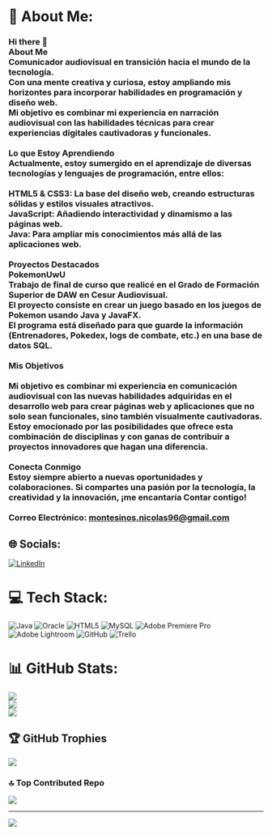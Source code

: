 
# 💫 About Me:
### Hi there 👋<br>About Me<br>Comunicador audiovisual en transición hacia el mundo de la tecnología. <br>Con una mente creativa y curiosa, estoy ampliando mis horizontes para incorporar habilidades en programación y diseño web.<br>Mi objetivo es combinar mi experiencia en narración audiovisual con las habilidades técnicas para crear experiencias digitales cautivadoras y funcionales.<br><br>Lo que Estoy Aprendiendo<br>Actualmente, estoy sumergido en el aprendizaje de diversas tecnologías y lenguajes de programación, entre ellos:<br><br>    HTML5 & CSS3: La base del diseño web, creando estructuras sólidas y estilos visuales atractivos.<br>    JavaScript: Añadiendo interactividad y dinamismo a las páginas web.<br>    Java: Para ampliar mis conocimientos más allá de las aplicaciones web.<br><br>Proyectos Destacados<br>PokemonUwU<br>Trabajo de final de curso que realicé en el Grado de Formación Superior de DAW en Cesur Audiovisual.<br>El proyecto consiste en crear un juego basado en los juegos de Pokemon usando Java y JavaFX.<br>El programa está diseñado para que guarde la información (Entrenadores, Pokedex, logs de combate, etc.) en una base de datos SQL.<br><br>Mis Objetivos<br><br>Mi objetivo es combinar mi experiencia en comunicación audiovisual con las nuevas habilidades adquiridas en el desarrollo web para crear páginas web y aplicaciones que no solo sean funcionales, sino también visualmente cautivadoras. Estoy emocionado por las posibilidades que ofrece esta combinación de disciplinas y con ganas de contribuir a proyectos innovadores que hagan una diferencia.<br><br>Conecta Conmigo<br>Estoy siempre abierto a nuevas oportunidades y colaboraciones. Si compartes una pasión por la tecnología, la creatividad y la innovación, ¡me encantaría Contar contigo!<br><br> Correo Electrónico: montesinos.nicolas96@gmail.com<br>


## 🌐 Socials:
[![LinkedIn](https://img.shields.io/badge/LinkedIn-%230077B5.svg?logo=linkedin&logoColor=white)](linkedin.com/in/pablo-montesinos-nicolas) 

# 💻 Tech Stack:
![Java](https://img.shields.io/badge/java-%23ED8B00.svg?style=for-the-badge&logo=openjdk&logoColor=white) ![Oracle](https://img.shields.io/badge/Oracle-F80000?style=for-the-badge&logo=oracle&logoColor=white) ![HTML5](https://img.shields.io/badge/html5-%23E34F26.svg?style=for-the-badge&logo=html5&logoColor=white) ![MySQL](https://img.shields.io/badge/mysql-4479A1.svg?style=for-the-badge&logo=mysql&logoColor=white) ![Adobe Premiere Pro](https://img.shields.io/badge/Adobe%20Premiere%20Pro-9999FF.svg?style=for-the-badge&logo=Adobe%20Premiere%20Pro&logoColor=white) ![Adobe Lightroom](https://img.shields.io/badge/Adobe%20Lightroom-31A8FF.svg?style=for-the-badge&logo=Adobe%20Lightroom&logoColor=white) ![GitHub](https://img.shields.io/badge/github-%23121011.svg?style=for-the-badge&logo=github&logoColor=white) ![Trello](https://img.shields.io/badge/Trello-%23026AA7.svg?style=for-the-badge&logo=Trello&logoColor=white)
# 📊 GitHub Stats:
![](https://github-readme-stats.vercel.app/api?username=Pmontesi&theme=radical&hide_border=false&include_all_commits=true&count_private=false)<br/>
![](https://github-readme-streak-stats.herokuapp.com/?user=Pmontesi&theme=radical&hide_border=false)<br/>
![](https://github-readme-stats.vercel.app/api/top-langs/?username=Pmontesi&theme=radical&hide_border=false&include_all_commits=true&count_private=false&layout=compact)

## 🏆 GitHub Trophies
![](https://github-profile-trophy.vercel.app/?username=Pmontesi&theme=radical&no-frame=false&no-bg=true&margin-w=4)

### 🔝 Top Contributed Repo
![](https://github-contributor-stats.vercel.app/api?username=Pmontesi&limit=5&theme=dark&combine_all_yearly_contributions=true)

---
[![](https://visitcount.itsvg.in/api?id=Pmontesi&icon=0&color=0)](https://visitcount.itsvg.in)

<!-- Proudly created with GPRM ( https://gprm.itsvg.in ) -->

<!--
**PMontesi/PMontesi** is a ✨ _special_ ✨ repository because its `README.md` (this file) appears on your GitHub profile.

Here are some ideas to get you started:

- 🔭 I’m currently working on ...
- 🌱 I’m currently learning ...
- 👯 I’m looking to collaborate on ...
- 🤔 I’m looking for help with ...
- 💬 Ask me about ...
- 📫 How to reach me: ...
- 😄 Pronouns: ...
- ⚡ Fun fact: ...
-->
